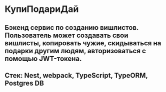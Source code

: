 # КупиПодариДай

##  Бэкенд сервис по созданию вишлистов. Пользователь может создавать свои вишлисты, копировать чужие, скидываться на подарки другим людям, авторизоваться с помощью JWT-токена.

## Стек: Nest, webpack, TypeScript, TypeORM, Postgres DB
 
